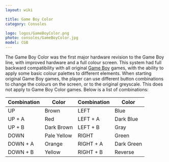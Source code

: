 ```yaml
---
layout: wiki

title: Game Boy Color
category: Consoles

logo: logos/GameBoyColor.png
photo: consoles/GameBoyColor.jpg
model: CGB
---
```

The Game Boy Color was the first major hardware revision to the Game Boy line, with improved hardware and a full colour screen. This system had full backward compatibility with all original [Game Boy](gameboy) games, with the ability to apply some basic colour palettes to different elements. When starting original Game Boy games, the player can use different button combinations to change the colours on the screen, or to the original greyscale. This does not apply to Game Boy Color games. Below is a list of combinations:

| Combination |   Color | Combination |   Color |
| ----------- | ------- | ----------- | ------- |
| UP          | Brown   | LEFT        | Blue    |
| UP + A      | Red     | LEFT + A    | Dark Blue |
| UP + B      | Dark Brown | LEFT + B | Gray    |
| DOWN        | Pale Yellow | RIGHT   | Green   |
| DOWN + A    | Orange | RIGHT + A    | Dark Green |
| DOWN + B    | Yellow | RIGHT + B    | Reverse |
